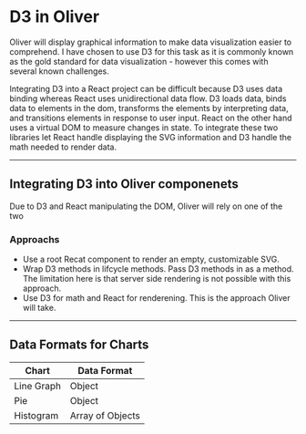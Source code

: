 # D3 in Oliver

Oliver will display graphical information to make data visualization easier to comprehend. I have chosen to use D3 for this task as it is commonly known as the gold standard for data visualization - however this comes with several known challenges.

Integrating D3 into a React project can be difficult because D3 uses data binding whereas React uses unidirectional data flow. D3 loads data, binds data to elements in the dom, transforms the elements by interpreting data, and transitions elements in response to user input. React on the other hand uses a virtual DOM to measure changes in state. To integrate these two libraries let React handle displaying the SVG information and D3 handle the math needed to render data.

___

## Integrating D3 into Oliver componenets

Due to D3 and React manipulating the DOM, Oliver will rely on one of the two 

### Approachs
- Use a root Recat component to render an empty, customizable SVG.
- Wrap D3 methods in lifcycle methods. Pass D3 methods in as a method. The limitation here is that server side rendering is not possible with this approach.
- Use D3 for math and React for renderening. This is the approach Oliver will take.

___

## Data Formats for Charts

| Chart | Data Format |
| --- | --- |
| Line Graph | Object |
| Pie | Object |
| Histogram | Array of Objects |